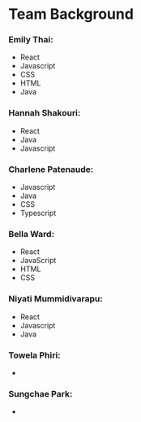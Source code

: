 # Team Background

### Emily Thai:
* React
* Javascript
* CSS
* HTML
* Java
  
### Hannah Shakouri:
* React
* Java
* Javascript

### Charlene Patenaude:
* Javascript
* Java
* CSS
* Typescript

### Bella Ward:
* React
* JavaScript
* HTML
* CSS

### Niyati Mummidivarapu:
* React
* Javascript
* Java

### Towela Phiri:
* 

### Sungchae Park:
* 
